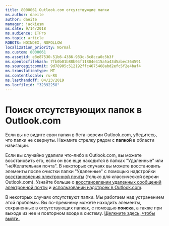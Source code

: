 ```yaml
---
title: 8000061 Outlook.com отсутствующие папки
ms.author: daeite
author: daeite
manager: jackiesm
ms.date: 9/14/2018
ms.audience: ITPro
ms.topic: article
ROBOTS: NOINDEX, NOFOLLOW
localization_priority: Normal
ms.custom: 8000061
ms.assetid: e8e87530-51b6-4386-983c-8c8cca0c5b3f
ms.openlocfilehash: 7fb0b01b88b04f11804e415a5a43d5abec364591
ms.sourcegitcommit: 9d78905c512192ffc4675468abd2efc5f2e4baf4
ms.translationtype: MT
ms.contentlocale: ru-RU
ms.lasthandoff: 04/23/2019
ms.locfileid: "32392258"
---
```

# <a name="find-missing-folders-in-outlookcom"></a>Поиск отсутствующих папок в Outlook.com

Если вы не видите свои папки в бета-версии Outlook.com, убедитесь, что папки не свернуты. Нажмите стрелку рядом с **папкой** в области навигации. 
  
Если вы случайно удалили что-либо в Outlook.com, вы можете восстановить его, если он все еще находится в папках "Удаленные" или "неЖелательная почта". В некоторых случаях вы можете восстановить элементы после очистки папки "Удаленные" с помощью надстройки [восстановления электронной почты](https://appsource.microsoft.com/product/office/WA104380447) (только для классической версии Outlook.com). Узнайте больше о [восстановлении удаленных сообщений электронной почты](https://support.office.com/article/cf06ab1b-ae0b-418c-a4d9-4e895f83ed50) и [использовании надстроек в Outlook.com](https://support.office.com/article/a5672109-e4f3-4119-abea-72323e9653cf).
  
В некоторых случаях отсутствуют папки. Мы работаем над устранением этой проблемы. Вы по-прежнему можете находить элементы, сохраненные в отсутствующих папках, с помощью **поиска**, а также при выходе из нее и повторном входе в систему. [Щелкните здесь, чтобы выйти.](https://login.live.com/logout.srf)
  


